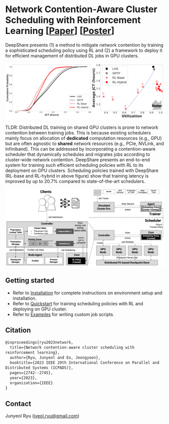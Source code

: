 # Network Contention-Aware Cluster Scheduling with Reinforcement Learning [[Paper](https://arxiv.org/abs/2310.20209)] [[Poster](assets/deepshare_poster.pdf)]

DeepShare presents (1) a method to mitigate network contention by training a sophisticated scheduling policy using RL and (2) a framework to deploy it for efficient management of distributed DL jobs in GPU clusters.

<img src="assets/exp.png" title="exp">

TLDR: Distributed DL training on shared GPU clusters is prone to network contention between training jobs. This is because existing schedulers mainly focus on allocation of <strong>dedicated</strong> computation resources (e.g., GPU) but are often agnostic to <strong>shared</strong> network resources (e.g., PCIe, NVLink, and Infiniband). This can be addressed by incorporating a contention-aware scheduler that dynamically schedules and migrates jobs according to cluster-wide network contention. DeepShare presents an end-to-end system for training such efficient scheduling policies with RL to its deployment on GPU clusters. Scheduling policies trained with DeepShare (RL-base and RL-hybrid in above figure) show that training latency is improved by up to 20.7% compared to state-of-the-art schedulers.

<img src="assets/system.png" title="system">

## Getting started

- Refer to [Installation](INSTALL.md) for complete instructions on environment setup and installation.
- Refer to [Quickstart](QUICKSTART.md) for training scheduling policies with RL and deploying on GPU cluster.
- Refer to [Examples](slurm_examples/EXAMPLE.md) for writing custom job scripts.

## Citation
```
@inproceedings{ryu2023network,
  title={Network contention-aware cluster scheduling with reinforcement learning},
  author={Ryu, Junyeol and Eo, Jeongyoon},
  booktitle={2023 IEEE 29th International Conference on Parallel and Distributed Systems (ICPADS)},
  pages={2742--2745},
  year={2023},
  organization={IEEE}
}
```

## Contact

Junyeol Ryu (jyeol.ryu@gmail.com)
